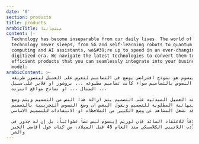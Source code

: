 ```yaml
---
date: '0'
section: products
title: products
arabicTitle: منتجاتنا
content: |-
  Technology has become inseparable from our daily lives. The world of
  technology never sleeps, from 5G and self-learning robots to quantum
  computing and AI assistants, we&#39;re up to speed in an ever-changing
  digitized era. We navigate the latest technologies to convert them to
  efficient products that you can seamlessly integrate into your business
  model:
arabicContent: >-
  لوريم ايبسوم هو نموذج افتراضي يوضع في التصاميم لتعرض على العميل ليتصور طريقه
  وضع النصوص بالتصاميم سواء كانت تصاميم مطبوعه ... بروشور او فلاير على سبيل
  المثال ... او نماذج مواقع انترنت ...

  وعند موافقه العميل المبدئيه على التصميم يتم ازالة هذا النص من التصميم ويتم وضع
  النصوص النهائية المطلوبة للتصميم ويقول البعض ان وضع النصوص التجريبية بالتصميم
  قد تشغل المشاهد عن وضع الكثير من الملاحظات او الانتقادات للتصميم الاساسي.

  وخلافاَ للاعتقاد السائد فإن لوريم إيبسوم ليس نصاَ عشوائياً، بل إن له جذور في
  الأدب اللاتيني الكلاسيكي منذ العام 45 قبل الميلاد. من كتاب حول أقاصي الخير
  والشر
---
```


